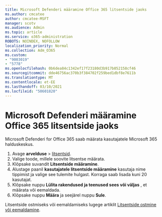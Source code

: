 ```yaml
---
title: Microsoft Defenderi määramine Office 365 litsentside jaoks
ms.author: cmcatee
author: cmcatee-MSFT
manager: scotv
ms.audience: Admin
ms.topic: article
ms.service: o365-administration
ROBOTS: NOINDEX, NOFOLLOW
localization_priority: Normal
ms.collection: Adm_O365
ms.custom:
- "9003019"
- "5778"
ms.openlocfilehash: 0b6dea84c1342ef17f23180d3b917b052158cf46
ms.sourcegitcommit: dde46756ac370b3f384702f259bed1dbf8e7611b
ms.translationtype: MT
ms.contentlocale: et-EE
ms.lasthandoff: 03/10/2021
ms.locfileid: "50601820"
---
```

# <a name="assign-microsoft-defender-for-office-365-licenses"></a>Microsoft Defenderi määramine Office 365 litsentside jaoks

Microsoft Defenderi for Office 365 saab määrata kasutajatele Microsoft 365 halduskeskus.

1. Avage **arvelduse**  >  [litsentsid](https://go.microsoft.com/fwlink/p/?linkid=842264).
2. Valige toode, millele soovite litsentse määrata.
3. Klõpsake suvandit **Litsentside määramine**.
4. Alustage paanil **kasutajatele litsentside määramine**  kasutaja nime tippimist ja valige see tulemite hulgast. Korraga saab lisada kuni 20 kasutajat.
5. Klõpsake nuppu **Lülita rakendused ja teenused sees või väljas**  , et määrata või eemaldada.
6. Klõpsake nuppu **Määra** ja seejärel nuppu  **Sule**.

Litsentside ostmiseks või eemaldamiseks lugege artiklit [Litsentside ostmine või eemaldamine](https://docs.microsoft.com/microsoft-365/commerce/licenses/buy-licenses#buy-or-remove-licenses-for-your-business-subscription).